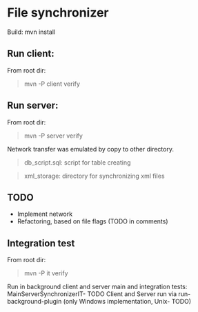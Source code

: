 File synchronizer
=================

Build:      mvn install

Run client:
----------
From root dir:

> mvn -P client verify

Run server:
----------
From root dir:

> mvn -P server verify

Network transfer was emulated by copy to other directory.

> db_script.sql: script for table creating

> xml_storage: directory for synchronizing xml files

TODO
----
+ Implement network
+ Refactoring, based on file flags (TODO in comments)

Integration  test
-----------------
From root dir:

> mvn -P it verify

Run in background client and server main and integration tests: MainServerSynchronizerIT- TODO
Client and Server run via run-background-plugin (only Windows implementation, Unix- TODO)